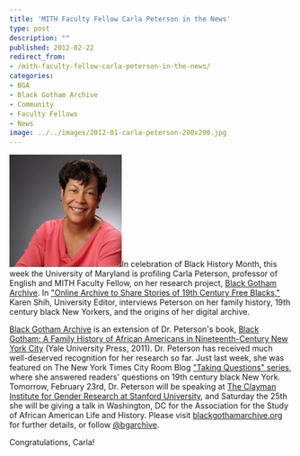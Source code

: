 ```yaml
---
title: 'MITH Faculty Fellow Carla Peterson in the News'
type: post
description: ""
published: 2012-02-22
redirect_from: 
- /mith-faculty-fellow-carla-peterson-in-the-news/
categories:
- BGA
- Black Gotham Archive
- Community
- Faculty Fellows
- News
image: ../../images/2012-01-carla-peterson-200x200.jpg
---
```

![Carla Peterson](../../images/2012-01-carla-peterson-200x200.jpg)In celebration of Black History Month, this week the University of Maryland is profiling Carla Peterson, professor of English and MITH Faculty Fellow, on her research project, [Black Gotham Archive](../part-2-mith-faculty-fellow-answers-readers-questions-on-times-taking-questions/). In ["Online Archive to Share Stories of 19th Century Free Blacks,"](http://www.umd.edu/Black_History_Month/peterson.cfm) Karen Shih, University Editor, interviews Peterson on her family history, 19th century black New Yorkers, and the origins of her digital archive.

[Black Gotham Archive](http://www.blackgothamarchive.org/) is an extension of Dr. Peterson's book, [Black Gotham: A Family History of African Americans in Nineteenth-Century New York City](http://yalepress.yale.edu/book.asp?isbn=9780300162554) (Yale University Press, 2011). Dr. Peterson has received much well-deserved recognition for her research so far. Just last week, she was featured on The New York Times City Room Blog ["Taking Questions" series](http://mith.umd.edu/part-2-mith-faculty-fellow-answers-readers-questions-on-times-taking-questions/), where she answered readers' questions on 19th century black New York. Tomorrow, February 23rd, Dr. Peterson will be speaking at [The Clayman Institute for Gender Research at Stanford University](http://gender.stanford.edu/events/recovering-lives-black-women-19th-century-carla-peterson), and Saturday the 25th she will be giving a talk in Washington, DC for the Association for the Study of African American Life and History. Please visit [blackgothamarchive.org](http://blackgothamarchive.org/) for further details, or follow [@bgarchive](https://twitter.com/bgarchive).

Congratulations, Carla!
